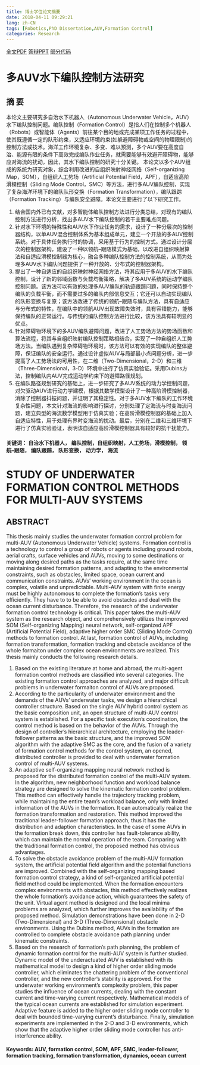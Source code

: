 ```yaml
---
title: 博士学位论文摘要
date: 2018-04-11 09:29:21
lang: zh-CN
tags: [Robotics,PhD Dissertation,AUV,Formation Control]
categories: Research
---
```


[全文PDF](https://github.com/ayawaya2014/PhD-Thesis)  [答辩PPT](https://github.com/ayawaya2014/PhD-Thesis) [部分代码](https://github.com/ayawaya2014/Formation_Control_SOM_1)

# 多AUV水下编队控制方法研究

## 摘 要

<!-- more -->

本论文主要研究多自治水下机器人（Autonomous Underwater Vehicle，AUV）水下编队控制问题。编队控制（Formation Control）是指人们在控制多个机器人（Robots）或智能体（Agents）前往某个目的地或完成某项工作任务的过程中，使其既遵循一定的队形约束，又适应环境约束(如躲避障碍物或空间的物理限制)的控制方法或技术。海洋工作环境复杂、多变、难以预测，多个AUV要在高度自治、能源有限的条件下高效完成编队作业任务，就需要能够有效避开障碍物，能够应对海流的扰动，因此，其水下编队控制的研究十分关键。
本论文以多个AUV组成的系统为研究对象，综合利用改进的自组织映射神经网络（Self-organizing Map，SOM），自组织人工势场（Artificial Potential Field，APF），自适应高阶滑模控制（Sliding Mode Control，SMC）等方法，进行多AUV编队控制，实现了复杂海洋环境下的编队队形变换（Formation Transformation），编队跟踪（Formation Tracking）与编队安全避障。本论文主要进行了以下研究工作。
1.  结合国内外已有文献，对多智能体编队控制方法进行分类总结，对现有的编队控制方法进行分析，找出多AUV水下编队控制的若干主要难点问题。
2.  针对水下环境的特殊性和AUV水下作业任务的需求，设计了一种分层次的控制器结构，以单AUV混合控制体系为基本组成单元，建立一个开放的多AUV控制系统。对于具体任务执行时的协调，采用基于行为的控制方式。通过设计分层次的控制器架构，建设了一种以领航–跟随模式为基础，以改进自组织映射算法和自适应滑模控制器为核心，融合多种编队控制方法的控制系统，从而为处理多AUV水下编队问题提供了一种开放的、分布式的控制器架构。
3.  提出了一种自适应的自组织映射神经网络方法，将其应用于多AUV的水下编队控制，设计了新的邻域函数与负载均衡策略，解决了多AUV系统的运动学编队控制问题。该方法可以有效的处理多AUV编队的轨迹跟踪问题，同时保持整个编队的负载平衡，而不需要过多的编队内部信息交互；它还可以自动实现编队的队形变换与复原；该方法改进了传统的领航–跟随与编队方法，具有自适应与分布式的特性，在编队中的领航AUV出现故障失效时，具有容错能力，能够保持编队的正常运行。与传统的编队控制方法进行比较，该方法具有较明显的优点。
4.  针对障碍物环境下的多AUV编队避障问题，改进了人工势场方法的势场函数和算法流程，将其与自组织映射编队控制策略相结合，实现了一种自组织人工势场方法。当编队遇到复杂障碍物环境时，该方法可以有效的实现编队的整体避障，保证编队的安全运行。通过设计虚拟AUV与局部最小点问题分析，进一步提高了人工势场法的可用性，在二维（Two-Dimensional，2-D）和三维（Three-Dimensional，3-D）环境中进行了仿真实验验证。采用Dubins方法，控制编队内AUV完成运动学约束下的避障路径规划。
5.  在编队路径规划研究的基础上，进一步研究了多AUV系统的动力学控制问题，对欠驱动AUV进行动力学建模，根据其数学模型设计了一种高阶滑模控制器，消除了控制器抖振问题，并证明了其稳定性。对于多AUV水下编队的工作环境复杂性问题，本文针对海流的影响进行探讨，分别处理了定海流与时变海流问题，建立典型的海流数学模型用于仿真实验；在高阶滑模控制器的基础上加入自适应特性，用于处理有界时变海流的扰动。最后，分别在二维和三维环境下进行了仿真实验验证，表明该自适应高阶滑模控制器具有较好的抗干扰能力。

#### 关键词： 自治水下机器人， 编队控制，自组织映射，人工势场，滑模控制， 领航–跟随， 编队跟踪， 队形变换， 动力学， 海流

# STUDY OF UNDERWATER FORMATION CONTROL METHODS FOR MULTI-AUV SYSTEMS
## ABSTRACT
This thesis mainly studies the underwater formation control problem for multi-AUV (Autonomous Underwater Vehicle) systems. Formation control is a technology to control a group of robots or agents including ground robots, aerial crafts, surface vehicles and AUVs, moving to some destinations or moving along desired paths as the tasks require, at the same time maintaining desired formation patterns, and adapting to the environmental constraints, such as obstacles, limited space, ocean current and communication constraints. AUVs’ working environment in the ocean is complex, volatile and unpredictable. Multi-AUV system with finite energy must be highly autonomous to complete the formation’s tasks very efficiently. They have to to be able to avoid obstacles and deal with the ocean current disturbance. Therefore, the research of the underwater formation control technology is critical.
This paper takes the multi-AUV system as the research object, and comprehensively utilizes the improved SOM (Self-organizing Mapping) neural network, self-organized APF (Artificial Potential Field), adaptive higher order SMC (Sliding Mode Control) methods to formation control. At last, formation control of AUVs, including formation transformation, formation tracking and obstacle avoidance of the whole formaiton under complex ocean environments are realized. This thesis mainly conducts the following research details.
1.  Based on the existing literature at home and abroad, the multi-agent formation control methods are classified into several categories. The existing formation control approaches are analyzed, and major difficult problems in underwater formaiton control of AUVs are proposed.
2.  According to the particularity of underwater environment and the demands of the AUVs’ underwater tasks, we design a hierarchical controller structure. Based on the single AUV hybrid control system as the basic composition unit, an open structure of multi-AUV control system is established. For a specific task execution’s coordination, the control method is based on the behavior of the AUVs. Through the design of controller’s hierarchical architecture, employing the leader-follower patterns as the basic structure, and the improved SOM algorithm with the adaptive SMC as the core, and the fusion of a variety of formation control methods for the control system, an opened, distributed controller is provided to deal with underwater formation control of multi-AUV systems.
3.  An adaptive self-organizing mapping neural network method is proposed for the distributed formation control of the multi-AUV system. In the algorithm, new neighborhood function and workload balance strategy are designed to solve the kinematic formation control problem. This method can effectively handle the trajectory tracking problem, while maintaining the entire team’s workload balance, only with limited information of the AUVs in the formation. It can automatically realize the formation transformation and restoration. This method improved the traditional leader-follower formation approach, thus it has the distribution and adaption characteristics. In the case of some AUVs in the formation break down, this controller has fault-tolerance ability, which can maintain the normal operation of the team. Comparing with the traditional formation control, the proposed method has obvious advantages.
4.  To solve the obstacle avoidance problem of the multi-AUV formation system, the artificial potential field algorithm and the potential functions are improved. Combined with the self-organizing mapping based formation control strategy, a kind of self-organized artificial potential field method could be implemented. When the formation encounters complex environments with obstacles, this method effectively realizes the whole formation’s avoidance action, which guarantees the safety of the unit. Virtual agent method is designed and the local minima problems are analyzed, which further improves the availability of the proposed method. Simulation demonstrations have been done in 2-D (Two-Dimensional) and 3-D (Three-Dimensional) obstacle environments. Using the Dubins method, AUVs in the formation are controlled to complete obstacle avoidance path planning under kinematic constraints.
5.  Based on the research of formation’s path planning, the problem of dynamic formation control for the multi-AUV system is further studied. Dynamic model of the underactuated AUV is established with its mathematical model to design a kind of higher order sliding mode controller, which eliminates the chattering problem of the conventional controller, and the new controller’s stability is approved. For the underwater working environment’s complexity problem, this paper studies the influence of ocean currents, dealing with the constant current and time-varying current respectively. Mathematical models of the typical ocean currents are established for simulation experiment. Adaptive feature is added to the higher order sliding mode controller to deal with bounded time-varying current’s disturbance. Finally, simulation experiments are implemented in the 2-D and 3-D environments, which show that the adaptive higher order sliding mode controller has anti-interference ability.

#### Keywords: AUV, formation control, SOM, APF, SMC, leader-follower, formation tracking, formation transformation, dynamics, ocean current
